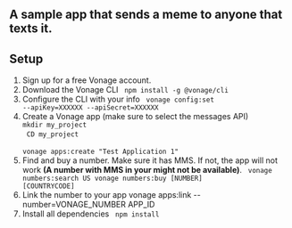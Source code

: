 ## A sample app that sends a meme to anyone that texts it.

## Setup
1. Sign up for a free Vonage account. 
2. Download the Vonage CLI
<code> npm install -g @vonage/cli </code> 
3. Configure the CLI with your info
<code> vonage config:set --apiKey=XXXXXX --apiSecret=XXXXXX </code> 
4. Create a Vonage app (make sure to select the messages API)
<code> mkdir my_project </code> <br>
<code> CD my_project </code> <br>
<code> vonage apps:create "Test Application 1" </code> 
5. Find and buy a number. Make sure it has MMS. If not, the app will not work <b>(A number with MMS in your might not be available)</b>.
<code> vonage numbers:search US
vonage numbers:buy [NUMBER] [COUNTRYCODE] </code>
6. Link the number to your app
vonage apps:link --number=VONAGE_NUMBER APP_ID
7. Install all dependencies
<code> npm install </code>
